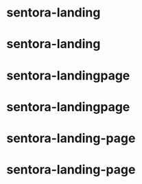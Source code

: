 # sentora-landing
# sentora-landing
# sentora-landingpage
# sentora-landingpage
# sentora-landing-page
# sentora-landing-page
